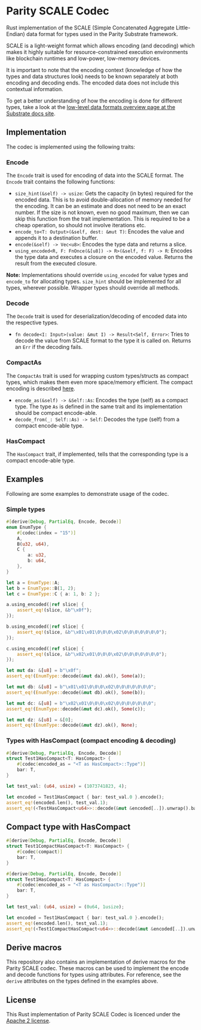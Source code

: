 # Parity SCALE Codec

Rust implementation of the SCALE (Simple Concatenated Aggregate Little-Endian) data format for types used in the Parity Substrate framework.

<!-- Inspired from Gav's overview written for Subtrate docs site -->
SCALE is a light-weight format which allows encoding (and decoding) which makes it highly suitable for resource-constrained execution environments like blockchain runtimes and low-power, low-memory devices.

It is important to note that the encoding context (knowledge of how the types and data structures look) needs to be known separately at both encoding and decoding ends. The encoded data does not include this contextual information.

To get a better understanding of how the encoding is done for different types, take a look at the [low-level data formats overview page at the Substrate docs site](https://docs.substrate.dev/docs/low-level-data-formats).

## Implementation

The codec is implemented using the following traits:

### Encode

The `Encode` trait is used for encoding of data into the SCALE format. The `Encode` trait contains the following functions:

* `size_hint(&self) -> usize`: Gets the capacity (in bytes) required for the encoded data. This is to avoid double-allocation of memory needed for the encoding. It can be an estimate and does not need to be an exact number. If the size is not known, even no good maximum, then we can skip this function from the trait implementation. This is required to be a cheap operation, so should not involve iterations etc.
* `encode_to<T: Output>(&self, dest: &mut T)`: Encodes the value and appends it to a destination buffer.
* `encode(&self) -> Vec<u8>`: Encodes the type data and returns a slice.
* `using_encoded<R, F: FnOnce(&[u8]) -> R>(&self, f: F) -> R`: Encodes the type data and executes a closure on the encoded value. Returns the result from the executed closure.

**Note:** Implementations should override `using_encoded` for value types and `encode_to` for allocating types. `size_hint` should be implemented for all types, wherever possible. Wrapper types should override all methods.

### Decode

The `Decode` trait is used for deserialization/decoding of encoded data into the respective types.

* `fn decode<I: Input>(value: &mut I) -> Result<Self, Error>`: Tries to decode the value from SCALE format to the type it is called on. Returns an `Err` if the decoding fails.

### CompactAs

The `CompactAs` trait is used for wrapping custom types/structs as compact types, which makes them even more space/memory efficient. The compact encoding is described [here](https://docs.substrate.dev/docs/low-level-data-formats#section-compactgeneral-integers).

* `encode_as(&self) -> &Self::As`: Encodes the type (self) as a compact type. The type `As` is defined in the same trait and its implementation should be compact encode-able.
* `decode_from(_: Self::As) -> Self`: Decodes the type (self) from a compact encode-able type.

### HasCompact

The `HasCompact` trait, if implemented, tells that the corresponding type is a compact encode-able type.

## Examples

Following are some examples to demonstrate usage of the codec.

### Simple types

```rust
#[derive(Debug, PartialEq, Encode, Decode)]
enum EnumType {
	#[codec(index = "15")]
	A,
	B(u32, u64),
	C {
		a: u32,
		b: u64,
	},
}

let a = EnumType::A;
let b = EnumType::B(1, 2);
let c = EnumType::C { a: 1, b: 2 };

a.using_encoded(|ref slice| {
    assert_eq!(slice, &b"\x0f");
});

b.using_encoded(|ref slice| {
    assert_eq!(slice, &b"\x01\x01\0\0\0\x02\0\0\0\0\0\0\0");
});

c.using_encoded(|ref slice| {
    assert_eq!(slice, &b"\x02\x01\0\0\0\x02\0\0\0\0\0\0\0");
});

let mut da: &[u8] = b"\x0f";
assert_eq!(EnumType::decode(&mut da).ok(), Some(a));

let mut db: &[u8] = b"\x01\x01\0\0\0\x02\0\0\0\0\0\0\0";
assert_eq!(EnumType::decode(&mut db).ok(), Some(b));

let mut dc: &[u8] = b"\x02\x01\0\0\0\x02\0\0\0\0\0\0\0";
assert_eq!(EnumType::decode(&mut dc).ok(), Some(c));

let mut dz: &[u8] = &[0];
assert_eq!(EnumType::decode(&mut dz).ok(), None);
```

### Types with HasCompact (compact encoding & decoding)

```rust
#[derive(Debug, PartialEq, Encode, Decode)]
struct Test1HasCompact<T: HasCompact> {
    #[codec(encoded_as = "<T as HasCompact>::Type")]
    bar: T,
}

let test_val: (u64, usize) = (1073741823, 4);

let encoded = Test1HasCompact { bar: test_val.0 }.encode();
assert_eq!(encoded.len(), test_val.1);
assert_eq!(<TestHasCompact<u64>>::decode(&mut &encoded[..]).unwrap().bar, test_val.0);
```

## Compact type with HasCompact

```rust
#[derive(Debug, PartialEq, Encode, Decode)]
struct Test1CompactHasCompact<T: HasCompact> {
    #[codec(compact)]
    bar: T,
}

#[derive(Debug, PartialEq, Encode, Decode)]
struct Test1HasCompact<T: HasCompact> {
    #[codec(encoded_as = "<T as HasCompact>::Type")]
    bar: T,
}

let test_val: (u64, usize) = (0u64, 1usize);

let encoded = Test1HasCompact { bar: test_val.0 }.encode();
assert_eq!(encoded.len(), test_val.1);
assert_eq!(<Test1CompactHasCompact<u64>>::decode(&mut &encoded[..]).unwrap().bar, test_val.0);
```

## Derive macros

This repository also contains an implementation of derive macros for the Parity SCALE codec. These macros can be used to implement the encode and decode functions for types using attributes. For reference, see the `derive` attributes on the types defined in the examples above.

## License

This Rust implementation of Parity SCALE Codec is licenced under the [Apache 2 license](./LICENSE).